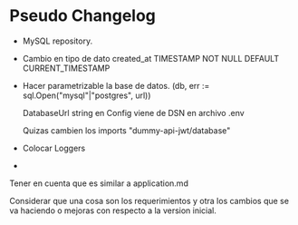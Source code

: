 
# Pseudo Changelog


- MySQL repository.

- Cambio en tipo de dato created_at TIMESTAMP NOT NULL DEFAULT CURRENT_TIMESTAMP

- Hacer parametrizable la base de datos. (db, err := sql.Open("mysql"|"postgres", url)) 

    DatabaseUrl string en Config viene de DSN en archivo .env

    Quizas cambien los imports "dummy-api-jwt/database"
     

- Colocar Loggers

-  


Tener en cuenta que es similar a application.md

Considerar que una cosa son los requerimientos y otra los cambios que se va haciendo o mejoras con respecto a la version inicial.



